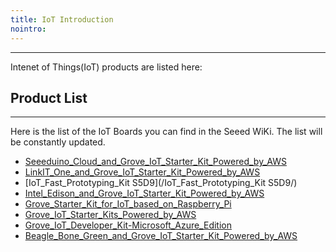 ```yaml
---
title: IoT Introduction
nointro:
---
```

---

Intenet of Things(IoT) products are listed here:

## Product List
---
Here is the list of the IoT Boards you can find in the Seeed WiKi. The list will be constantly updated.

- [Seeeduino_Cloud_and_Grove_IoT_Starter_Kit_Powered_by_AWS](/Seeeduino_Cloud_and_Grove_IoT_Starter_Kit_Powered_by_AWS/)
- [LinkIT_One_and_Grove_IoT_Starter_Kit_Powered_by_AWS](/LinkIT_One_and_Grove_IoT_Starter_Kit_Powered_by_AWS/)
- [IoT_Fast_Prototyping_Kit S5D9](/IoT_Fast_Prototyping_Kit S5D9/)
- [Intel_Edison_and_Grove_IoT_Starter_Kit_Powered_by_AWS](/Intel_Edison_and_Grove_IoT_Starter_Kit_Powered_by_AWS/)
- [Grove_Starter_Kit_for_IoT_based_on_Raspberry_Pi](/Grove_Starter_Kit_for_IoT_based_on_Raspberry_Pi/)
- [Grove_IoT_Starter_Kits_Powered_by_AWS](/Grove_IoT_Starter_Kits_Powered_by_AWS/)
- [Grove_IoT_Developer_Kit-Microsoft_Azure_Edition](/Grove_IoT_Developer_Kit-Microsoft_Azure_Edition/)
- [Beagle_Bone_Green_and_Grove_IoT_Starter_Kit_Powered_by_AWS](/Beagle_Bone_Green_and_Grove_IoT_Starter_Kit_Powered_by_AWS/)



